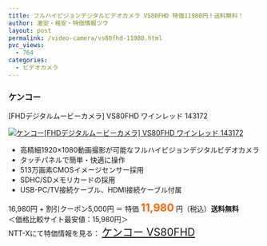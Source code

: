 ```yaml
---
title: フルハイビジョンデジタルビデオカメラ VS80FHD 特価11980円！送料無料！
author: 激安・格安・特価情報ツウ
layout: post
permalink: /video-camera/vs80fhd-11980.html
pvc_views:
  - 764
categories:
  - ビデオカメラ
---
```

### ケンコー  
[FHDデジタルムービーカメラ] VS80FHD ワインレッド 143172

<div class="img-bg2 img_L">
  <a href="http://px.a8.net/svt/ejp?a8mat=ZYP6S+8IMA3E+S1Q+BWGDT&a8ejpredirect=http://nttxstore.jp/_II_KE13776686" target="_blank"><img src="http://i1.wp.com/image.nttxstore.jp/l2_images/K/KE/KE13776686.jpg?resize=120%2C120" border="0" alt="ケンコー[FHDデジタルムービーカメラ] VS80FHD ワインレッド 143172" style="border: 0pt none;" data-recalc-dims="1" /></a>
</div>

<!--more-->

  * 高精細1920&#215;1080動画撮影が可能なフルハイビジョンデジタルビデオカメラ
  * タッチパネルで簡単・快適に操作
  * 513万画素CMOSイメージセンサー採用
  * SDHC/SDメモリカードの採用
  * USB-PC/TV接続ケーブル、HDMI接続ケーブル付属

16,980円 + 割引クーポン5,000円 ＝ 特価 <span style="color: #ff6600; font-size: 150%;"><strong>11,980</strong></span> 円（税込）**送料無料**  
＜価格比較サイト最安値：15,980円＞  
NTT-Xにて特価情報を見る： <span style="font-size: 150%;"><a href="http://px.a8.net/svt/ejp?a8mat=ZYP6S+8IMA3E+S1Q+BWGDT&a8ejpredirect=http://nttxstore.jp/_II_KE13776686" target="_blank">ケンコー VS80FHD</a></span>